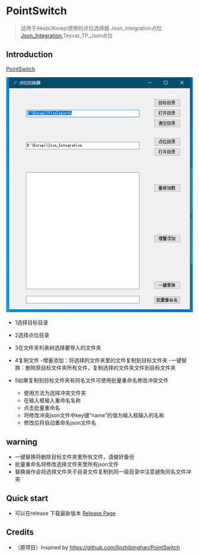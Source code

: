 # PointSwitch

> 适用于Akebi/Korepi使用的点位选择器 
> Json_Integration点位[Json_Integration ](https://github.com/Xcating/Json_Integration) 
> Teyvat_TP_Json点位

## Introduction

[PointSwitch](README.md) 

![image](https://github.com/zfonlyone/PointSwitch/blob/main/IMG/1.png)







- 1选择目标目录

- 2选择点位目录

- 3在文件夹列表树选择要导入的文件夹

- 4复制文件
	-增量添加：将选择的文件夹里的文件复制到目标文件夹
	-一键替换：删除原目标文件夹所有文件，复制选择的文件夹文件到目标文件夹
	
- 5如果复制到目标文件夹有同名文件可使用批量重命名修改冲突文件
  - 使用方法为选择冲突文件夹
  - 在输入框输入重命名名称
  - 点击批量重命名
  - 将修改冲突json文件中key键“name”的值为输入框输入的名称
  - 修改后将自动重命名json文件名



## warning
- 一键替换将删除目标文件夹里所有文件，请做好备份
- 批量重命名将修改选择文件夹里所有json文件
- 替换操作会将选择文件夹子目录文件复制到同一级目录中注意避免同名文件冲突


## Quick start
- 可以在release 下载最新版本 [Release Page](https://github.com/zfonlyone/PointSwitch/releases)




## Credits

- （原项目）Inspired by https://github.com/linzhibinghan/PointSwitch

